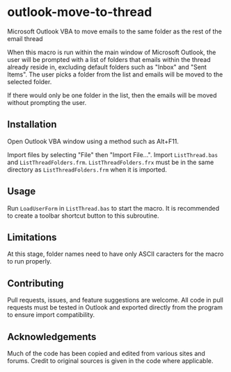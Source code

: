 # outlook-move-to-thread
Microsoft Outlook VBA to move emails to the same folder as the rest of the email thread

When this macro is run within the main window of Microsoft Outlook, the user will be prompted with a list of folders that emails within the thread already reside in, excluding default folders such as "Inbox" and "Sent Items". The user picks a folder from the list and emails will be moved to the selected folder.

If there would only be one folder in the list, then the emails will be moved without prompting the user.

## Installation
Open Outlook VBA window using a method such as Alt+F11.

Import files by selecting "File" then "Import File...". Import `ListThread.bas` and `ListThreadFolders.frm`. `ListThreadFolders.frx` must be in the same directory as `ListThreadFolders.frm` when it is imported.

## Usage
Run `LoadUserForm` in `ListThread.bas` to start the macro. It is recommended to create a toolbar shortcut button to this subroutine.

## Limitations
At this stage, folder names need to have only ASCII caracters for the macro to run properly.

## Contributing
Pull requests, issues, and feature suggestions are welcome. All code in pull requests must be tested in Outlook and exported directly from the program to ensure import compatibility.

## Acknowledgements
Much of the code has been copied and edited from various sites and forums. Credit to original sources is given in the code where applicable.
